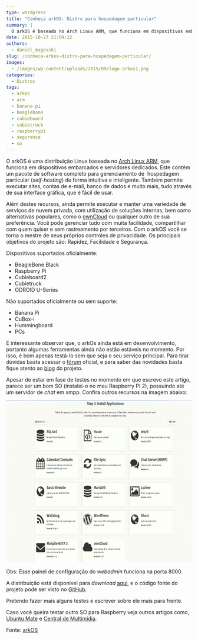 ```yaml
---
type: wordpress
title: "Conheça arkOS: Distro para hospedagem particular"
summary: |
  O arkOS é baseado no Arch Linux ARM, que funciona em dispositivos embarcados e servidores autônomos, é uma pilha de software completo para gerenciamento de sua experiência de auto-hospedagem de uma forma intuitiva e inteligente, Arkos permite executar sites, contas de e-mail, banco de dados e muito mais, a partir de sua interface gráfica de fácil uso.
date: 2015-10-27 21:09:12
authors:
  - daniel_magevski
slug: /conheca-arkos-distro-para-hospedagem-particular/
images:
  - /images/wp-content/uploads/2015/09/logo-arkos1.png
categories:
  - Distros
tags:
  - arkos
  - arm
  - banana-pi
  - beaglebone
  - cubieboard
  - cubietruck
  - raspberrypi
  - segurança
  - so
---
```


O arkOS é uma distribuição Linux baseada no <a href="http://archlinuxarm.org" target="_blank">Arch Linux ARM</a>, que funciona em dispositivos embarcados e servidores dedicados. Este contém um pacote de software completo para gerenciamento de  hospedagem particular (<em>self-hosting</em>) de forma intuitiva e inteligente. Também permite executar sites, contas de e-mail, banco de dados e muito mais, tudo através de sua interface gráfica, que é fácil de usar.

<!--more-->

Além destes recursos, ainda permite executar e manter uma variedade de serviços de nuvem privada, com utilização de soluções internas, bem como alternativas populares, como o <a href="https://owncloud.org" target="_blank">ownCloud</a> ou qualquer outro de sua preferência. Você pode gerenciar tudo com muita facilidade, compartilhar com quem quiser e sem rastreamento por terceiros. Com o arkOS você se torna o mestre de seus próprios controles de privacidade. Os principais objetivos do projeto são: Rapidez, Facilidade e Segurança.

Dispositivos suportados oficialmente:
<ul>
	<li>BeagleBone Black</li>
	<li>Raspberry Pi</li>
	<li>Cubieboard2</li>
	<li>Cubietruck</li>
	<li>ODROID U-Series</li>
</ul>
Não suportados oficialmente ou sem suporte:
<ul>
	<li>Banana Pi</li>
	<li>CuBox-i</li>
	<li>Hummingboard</li>
	<li>PCs</li>
</ul>
É interessante observar que, o arkOs ainda está em desenvolvimento, portanto algumas ferramentas ainda não estão estáveis no momento. Por isso, é bom apenas testá-lo sem que seja o seu serviço principal. Para tirar dúvidas basta acessar o <a href="https://bbs.arkos.io/" target="_blank">fórum</a> oficial, e para saber das novidades basta fique atento ao <a href="https://arkos.io/blog/" target="_blank">blog</a> do projeto.

Apesar de estar em fase de testes no momento em que escrevo este artigo, parece ser um bom SO (instalei-o no meu Raspberry PI 2), possuindo até um servidor de <em>chat</em> em xmpp. Confira outros recursos na imagem abaixo:

<a href="/images/wp-content/uploads/2015/09/arkOS.jpg"><img class="alignnone wp-image-3545" src="/images/wp-content/uploads/2015/09/arkOS.jpg" alt="arkOS" width="655" height="437" /></a>

Obs: Esse painel de configuração do <em>webadmin</em> funciona na porta 8000.

A distribuição está disponível para <em>download</em> <a href="https://arkos.io/download" target="_blank">aqui</a>, e o código fonte do projeto pode ser visto no <a href="https://github.com/cznweb" target="_blank">GitHub</a>.

Pretendo fazer mais alguns testes e escrever sobre ele mais para frente.

Caso você queira testar outro SO para Raspberry veja outros artigos como, <a href="/instalando-o-ubuntu-mate-15-04-no-raspberry-pi-2" target="_blank">Ubuntu Mate</a> e <a href="/criando-uma-central-de-multimidia-com-raspberry-pi" target="_blank">Central de Multimídia</a>.

Fonte: <a href="https://arkos.io/" target="_blank">arkOS</a>

